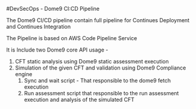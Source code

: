 
#DevSecOps -  Dome9 CI:CD Pipeline

The Dome9 CI/CD pipeline contain full pipeline for Continues Deployment and Continues Integration 

The Pipeline is based on AWS Code Pipeline Service 

It is Include two Dome9 core API usage - 
1. CFT static analysis using Dome9 static assessment execution 
2. Simulation of the given CFT and validation using Dome9 Compliance engine 
    1. Sync and wait script - That responsible to the dome9 fetch execution 
    2. Run assessment script that responsible to the run assessment execution and analysis of the simulated CFT

